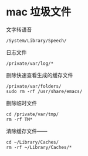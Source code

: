 # mac 垃圾文件

文字转语音

    /System/Library/Speech/

日志文件

    /private/var/log/*

删除快速查看生成的缓存文件

    /private/var/folders/
    sudo rm -rf /usr/share/emacs/

删除临时文件

    cd /private/var/tmp/
    rm -rf TM*

清除缓存文件——

    cd ~/Library/Caches/
    rm -rf ~/Library/Caches/*
